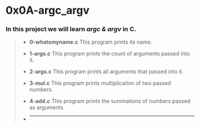# 0x0A-argc_argv

### In this project we will learn ***argc & argv*** in C.

> - **0-whatsmyname.c** This program prints its name.
>
> - **1-args.c** This program prints the count of arguments passed into it.
>
> - **2-args.c** This program prints all arguments that passed into it.
>
> - **3-mul.c** This program prints multiplication of two passed numbers.
>
> - **4-add.c** This program prints the summations of numbers passed as arguments.
>
> - ****
